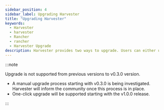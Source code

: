 ```yaml
---
sidebar_position: 4
sidebar_label: Upgrading Harvester
title: "Upgrading Harvester"
keywords:
  - Harvester
  - harvester
  - Rancher
  - rancher
  - Harvester Upgrade
description: Harvester provides two ways to upgrade. Users can either upgrade using the ISO image or upgrade through the UI.
---
```


<head>
  <link rel="canonical" href="https://docs.harvesterhci.io/v1.3/upgrade/index"/>
</head>

:::note

Upgrade is not supported from previous versions to v0.3.0 version.

- A manual upgrade process starting with v0.3.0 is being investigated. Harvester will inform the community once this process is in place.
- One-click upgrade will be supported starting with the v1.0.0 release.

:::
